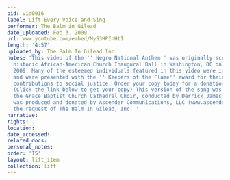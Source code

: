 ```yaml
---
pid: vid0016
label: Lift Every Voice and Sing
performer: The Balm in Gilead
date_uploaded: Feb 3. 2009
url: www.youtube.com/embed/MyS3HPInHtI
length: '4:57'
uploaded_by: The Balm In Gilead Inc.
notes: 'This video of the '' Negro National Anthem'' was originally screened at the
  historic African-American Church Inaugural Ball in Washington, DC on January 18th,
  2009. Many of the esteemed individuals featured in this video were in attendance
  and were presented with the '' Keepers of the Flame'' award for their monumental
  contributions to social justice. Order your copy today for a donation of $15.00.
  (Click the link below to get your copy) This version of the song was performed by
  the Grace Baptist Church Cathedral Choir, conducted by Derrick James. The video
  was produced and donated by Ascender Communications, LLC (www.ascender-c.com) at
  the request of The Balm In Gilead, Inc. '
narrative: 
rights: 
location: 
date_accessed: 
related_docs: 
personal_notes: 
order: '15'
layout: lift_item
collection: lift
---
```

